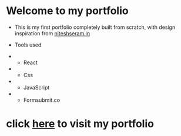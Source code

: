 # Welcome to my portfolio
* This is my first portfolio completely built from scratch, with design inspiration from [niteshseram.in](https://niteshseram.in)


* Tools used 
* * React
* * Css
* * JavaScript
* * Formsubmit.co


# click [here](https://anilkumarmr.netlify.app/) to visit my portfolio
